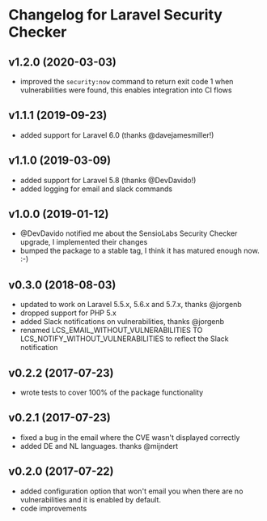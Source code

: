 # Changelog for Laravel Security Checker

## v1.2.0 (2020-03-03)
* improved the `security:now` command to return exit code 1 when vulnerabilities were found, this enables integration into CI flows

## v1.1.1 (2019-09-23)
* added support for Laravel 6.0 (thanks @davejamesmiller!)

## v1.1.0 (2019-03-09)
* added support for Laravel 5.8 (thanks @DevDavido!)
* added logging for email and slack commands

## v1.0.0 (2019-01-12)
* @DevDavido notified me about the SensioLabs Security Checker upgrade, I implemented their changes
* bumped the package to a stable tag, I think it has matured enough now. :-) 

## v0.3.0 (2018-08-03)
* updated to work on Laravel 5.5.x, 5.6.x and 5.7.x, thanks @jorgenb
* dropped support for PHP 5.x
* added Slack notifications on vulnerabilities, thanks @jorgenb
* renamed LCS_EMAIL_WITHOUT_VULNERABILITIES TO LCS_NOTIFY_WITHOUT_VULNERABILITIES to reflect the Slack notification

## v0.2.2 (2017-07-23)
* wrote tests to cover 100% of the package functionality

## v0.2.1 (2017-07-23)
* fixed a bug in the email where the CVE wasn't displayed correctly
* added DE and NL languages. thanks @mijndert

## v0.2.0 (2017-07-22)
* added configuration option that won't email you when there are no vulnerabilities and it is enabled by default.
* code improvements
